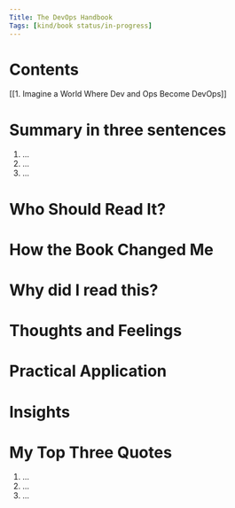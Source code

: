 ```yaml
---
Title: The DevOps Handbook
Tags: [kind/book status/in-progress] 
---
```


# Contents
[[1. Imagine a World Where Dev and Ops Become DevOps]]

# Summary in three sentences
1. ...
2. ...
3. ...

# Who Should Read It?


# How the Book Changed Me


# Why did I read this?


# Thoughts and Feelings


# Practical Application


# Insights


# My Top Three Quotes
1. ...
2. ...
3. ...